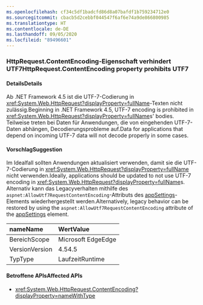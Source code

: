 ```yaml
---
ms.openlocfilehash: cf34c5df1badcfd86d8a07bafdf1b759234712e0
ms.sourcegitcommit: cbacb5d2cebbf044547f6af6e74a9de866800985
ms.translationtype: HT
ms.contentlocale: de-DE
ms.lasthandoff: 09/05/2020
ms.locfileid: "89496601"
---
```

### <a name="httprequestcontentencoding-property-prohibits-utf7"></a><span data-ttu-id="8ab94-101">HttpRequest.ContentEncoding-Eigenschaft verhindert UTF7</span><span class="sxs-lookup"><span data-stu-id="8ab94-101">HttpRequest.ContentEncoding property prohibits UTF7</span></span>

#### <a name="details"></a><span data-ttu-id="8ab94-102">Details</span><span class="sxs-lookup"><span data-stu-id="8ab94-102">Details</span></span>

<span data-ttu-id="8ab94-103">Ab .NET Framework 4.5 ist die UTF-7-Codierung in <xref:System.Web.HttpRequest?displayProperty=fullName>-Texten nicht zulässig.</span><span class="sxs-lookup"><span data-stu-id="8ab94-103">Beginning in .NET Framework 4.5, UTF-7 encoding is prohibited in <xref:System.Web.HttpRequest?displayProperty=fullName>s' bodies.</span></span> <span data-ttu-id="8ab94-104">Teilweise treten bei Daten für Anwendungen, die von eingehenden UTF-7-Daten abhängen, Decodierungsprobleme auf.</span><span class="sxs-lookup"><span data-stu-id="8ab94-104">Data for applications that depend on incoming UTF-7 data will not decode properly in some cases.</span></span>

#### <a name="suggestion"></a><span data-ttu-id="8ab94-105">Vorschlag</span><span class="sxs-lookup"><span data-stu-id="8ab94-105">Suggestion</span></span>

<span data-ttu-id="8ab94-106">Im Idealfall sollten Anwendungen aktualisiert verwenden, damit sie die UTF-7-Codierung in <xref:System.Web.HttpRequest?displayProperty=fullName> nicht verwenden.</span><span class="sxs-lookup"><span data-stu-id="8ab94-106">Ideally, applications should be updated to not use UTF-7 encoding in <xref:System.Web.HttpRequest?displayProperty=fullName>s.</span></span> <span data-ttu-id="8ab94-107">Alternativ kann das Legacyverhalten mithilfe des <code>aspnet:AllowUtf7RequestContentEncoding</code>-Attributs des [appSettings](~/docs/framework/configure-apps/file-schema/appsettings/appsettings-element-for-configuration.md)-Elements wiederhergestellt werden.</span><span class="sxs-lookup"><span data-stu-id="8ab94-107">Alternatively, legacy behavior can be restored by using the <code>aspnet:AllowUtf7RequestContentEncoding</code> attribute of the [appSettings](~/docs/framework/configure-apps/file-schema/appsettings/appsettings-element-for-configuration.md) element.</span></span>

| <span data-ttu-id="8ab94-108">name</span><span class="sxs-lookup"><span data-stu-id="8ab94-108">Name</span></span>    | <span data-ttu-id="8ab94-109">Wert</span><span class="sxs-lookup"><span data-stu-id="8ab94-109">Value</span></span>       |
|:--------|:------------|
| <span data-ttu-id="8ab94-110">Bereich</span><span class="sxs-lookup"><span data-stu-id="8ab94-110">Scope</span></span>   |<span data-ttu-id="8ab94-111">Microsoft Edge</span><span class="sxs-lookup"><span data-stu-id="8ab94-111">Edge</span></span>|
|<span data-ttu-id="8ab94-112">Version</span><span class="sxs-lookup"><span data-stu-id="8ab94-112">Version</span></span>|<span data-ttu-id="8ab94-113">4.5</span><span class="sxs-lookup"><span data-stu-id="8ab94-113">4.5</span></span>|
|<span data-ttu-id="8ab94-114">Typ</span><span class="sxs-lookup"><span data-stu-id="8ab94-114">Type</span></span>|<span data-ttu-id="8ab94-115">Laufzeit</span><span class="sxs-lookup"><span data-stu-id="8ab94-115">Runtime</span></span>|

#### <a name="affected-apis"></a><span data-ttu-id="8ab94-116">Betroffene APIs</span><span class="sxs-lookup"><span data-stu-id="8ab94-116">Affected APIs</span></span>

- <xref:System.Web.HttpRequest.ContentEncoding?displayProperty=nameWithType>

<!--

#### Affected APIs

- `P:System.Web.HttpRequest.ContentEncoding`

-->
